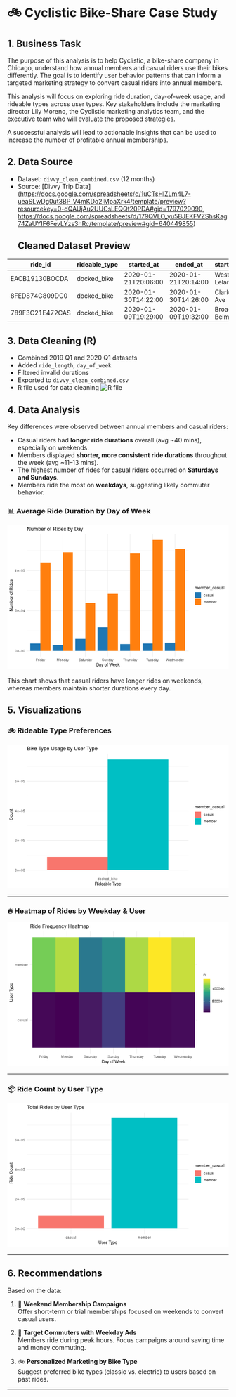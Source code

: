 # 🚲 Cyclistic Bike-Share Case Study

## 1. Business Task

The purpose of this analysis is to help Cyclistic, a bike-share company in Chicago, understand how annual members and casual riders use their bikes differently. The goal is to identify user behavior patterns that can inform a targeted marketing strategy to convert casual riders into annual members.

This analysis will focus on exploring ride duration, day-of-week usage, and rideable types across user types. Key stakeholders include the marketing director Lily Moreno, the Cyclistic marketing analytics team, and the executive team who will evaluate the proposed strategies.

A successful analysis will lead to actionable insights that can be used to increase the number of profitable annual memberships.

## 2. Data Source
- Dataset: `divvy_clean_combined.csv` (12 months)
- Source: [Divvy Trip Data](https://docs.google.com/spreadsheets/d/1uCTsHlZLm4L7-ueaSLwDg0ut3BP_V4mKDo2IMpaXrk4/template/preview?resourcekey=0-dQAUjAu2UUCsLEQQt20PDA#gid=1797029090, https://docs.google.com/spreadsheets/d/179QVLO_yu5BJEKFVZShsKag74ZaUYIF6FevLYzs3hRc/template/preview#gid=640449855)
  ## Cleaned Dataset Preview
| ride_id          | rideable_type | started_at          | ended_at             | start_station_name         | end_station_name           |
|------------------|---------------|---------------------|----------------------|----------------------------|----------------------------|
| EACB19130BOCDA   | docked_bike   | 2020-01-21T20:06:00 | 2020-01-21T20:14:00  | Western Ave & Leland Ave   | Clark St & Montrose Ave    |
| 8FED874C809DC0   | docked_bike   | 2020-01-30T14:22:00 | 2020-01-30T14:26:00  | Clark St & Montrose Ave    | Broadway & Belmont Ave     |
| 789F3C21E472CAS  | docked_bike   | 2020-01-09T19:29:00 | 2020-01-09T19:32:00  | Broadway & Belmont Ave     | Clark St & Randolph St     |


## 3. Data Cleaning (R)
- Combined 2019 Q1 and 2020 Q1 datasets
- Added `ride_length`, `day_of_week`
- Filtered invalid durations
- Exported to `divvy_clean_combined.csv`
- R file used for data cleaning
  ![R file](casestudy.R)

## 4. Data Analysis
Key differences were observed between annual members and casual riders:

- Casual riders had **longer ride durations** overall (avg ~40 mins), especially on weekends.
- Members displayed **shorter, more consistent ride durations** throughout the week (avg ~11–13 mins).
- The highest number of rides for casual riders occurred on **Saturdays and Sundays**.
- Members ride the most on **weekdays**, suggesting likely commuter behavior.

### 📊 Average Ride Duration by Day of Week
![Average Ride Duration](rides_by_day.png)

This chart shows that casual riders have longer rides on weekends, whereas members maintain shorter durations every day.

## 5. Visualizations
### 🚲 Rideable Type Preferences

![Rideable Type by User](bike_type.png)

---
### 🔥 Heatmap of Rides by Weekday & User

![Ride Frequency Heatmap](ride_frequency.png)

---
### 📦 Ride Count by User Type

![Ride Count by User Type](total_rides_user_type.png)

---

## 6. Recommendations

Based on the data:

1. 🧩 **Weekend Membership Campaigns**  
   Offer short-term or trial memberships focused on weekends to convert casual users.

2. 💼 **Target Commuters with Weekday Ads**  
   Members ride during peak hours. Focus campaigns around saving time and money commuting.

3. 🚲 **Personalized Marketing by Bike Type**  
   Suggest preferred bike types (classic vs. electric) to users based on past rides.

---
